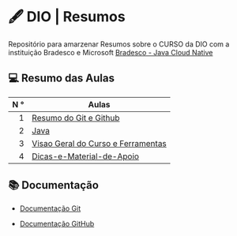 
# 🖋️ DIO | Resumos

 Repositório para amarzenar Resumos sobre o CURSO da DIO com a instituição Bradesco e Microsoft [Bradesco - Java Cloud Native ](https://www.dio.me/sign-up)


##  💻 Resumo das Aulas 

| N ° | Aulas | 
|-----:|-----|
| 1 |[ Resumo do Git e Github](https://github.com/RodrigoSantana-Dev/DioJavaBootCamp/tree/main/Git_Resumos)| 
| 2 |[Java](https://github.com/RodrigoSantana-Dev/DioJavaBootCamp/tree/main/Java) |
| 3 |[Visao Geral do Curso e Ferramentas](https://github.com/RodrigoSantana-Dev/BootCamp-Bradesco/blob/main/material/Visao-Geral-do-Curso.md)|
| 4 |[Dicas-e-Material-de-Apoio](https://github.com/RodrigoSantana-Dev/BootCamp-Bradesco/blob/main/material/Dicas-e-Material-de-Apoio.md)|

## 📚 Documentação 

- [Documentação Git](https://git-scm.com/doc)

- [Documentação GitHub](https://docs.github.com/pt)
